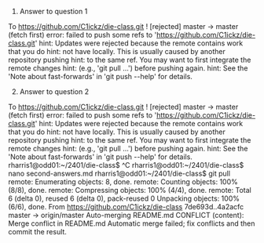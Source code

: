 1. Answer to question 1

To https://github.com/C1ickz/die-class.git
 ! [rejected]        master -> master (fetch first)
error: failed to push some refs to 'https://github.com/C1ickz/die-class.git'
hint: Updates were rejected because the remote contains work that you do
hint: not have locally. This is usually caused by another repository pushing
hint: to the same ref. You may want to first integrate the remote changes
hint: (e.g., 'git pull ...') before pushing again.
hint: See the 'Note about fast-forwards' in 'git push --help' for details.

2. Answer to question 2

To https://github.com/C1ickz/die-class.git
 ! [rejected]        master -> master (fetch first)
error: failed to push some refs to 'https://github.com/C1ickz/die-class.git'
hint: Updates were rejected because the remote contains work that you do
hint: not have locally. This is usually caused by another repository pushing
hint: to the same ref. You may want to first integrate the remote changes
hint: (e.g., 'git pull ...') before pushing again.
hint: See the 'Note about fast-forwards' in 'git push --help' for details.
rharris1@odd01:~/2401/die-class$ ^C
rharris1@odd01:~/2401/die-class$ nano second-answers.md
rharris1@odd01:~/2401/die-class$ git pull
remote: Enumerating objects: 8, done.
remote: Counting objects: 100% (8/8), done.
remote: Compressing objects: 100% (4/4), done.
remote: Total 6 (delta 0), reused 6 (delta 0), pack-reused 0
Unpacking objects: 100% (6/6), done.
From https://github.com/C1ickz/die-class
   7de693d..4a2acfc  master     -> origin/master
Auto-merging README.md
CONFLICT (content): Merge conflict in README.md
Automatic merge failed; fix conflicts and then commit the result.

